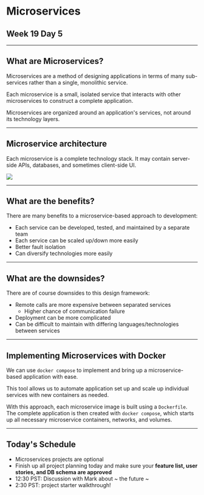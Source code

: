 # Microservices
## Week 19 Day 5

---

## What are Microservices?

Microservices are a method of designing applications in terms of many sub-services rather than a single, monolithic service.

Each microservice is a small, isolated service that interacts with other microservices to construct a complete application.

Microservices are organized around an application's services, not around its technology layers.

---

## Microservice architecture

Each microservice is a complete technology stack. It may contain server-side APIs, databases, and sometimes client-side UI.

![](https://i.imgur.com/9lTeUcv.png)

---

## What are the benefits?
There are many benefits to a microservice-based approach to development:
- Each service can be developed, tested, and maintained by a separate team
- Each service can be scaled up/down more easily
- Better fault isolation
- Can diversify technologies more easily

---

## What are the downsides?
There are of course downsides to this design framework:
- Remote calls are more expensive between separated services
    - Higher chance of communication failure
- Deployment can be more complicated
- Can be difficult to maintain with differing languages/technologies between services

---

## Implementing Microservices with Docker

We can use `docker compose` to implement and bring up a microservice-based application with ease.

This tool allows us to automate application set up and scale up individual services with new containers as needed.

With this approach, each microservice image is built using a `Dockerfile`. The complete application is then created with `docker compose`, which starts up all necessary microservice containers, networks, and volumes.

---

## Today's Schedule

- Microservices projects are optional
- Finish up all project planning today and make sure your **feature list, user stories, and DB schema are approved**
- 12:30 PST: Discussion with Mark about ~ the future ~
- 2:30 PST: project starter walkthrough!
